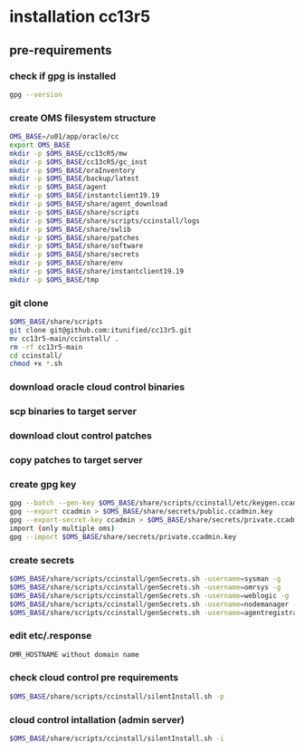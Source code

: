 # installation cc13r5
## pre-requirements

### check if gpg is installed
```bash
gpg --version
```
### create OMS filesystem structure
```bash
OMS_BASE=/u01/app/oracle/cc
export OMS_BASE
mkdir -p $OMS_BASE/cc13cR5/mw
mkdir -p $OMS_BASE/cc13cR5/gc_inst
mkdir -p $OMS_BASE/oraInventory
mkdir -p $OMS_BASE/backup/latest
mkdir -p $OMS_BASE/agent
mkdir -p $OMS_BASE/instantclient19.19
mkdir -p $OMS_BASE/share/agent_download
mkdir -p $OMS_BASE/share/scripts
mkdir -p $OMS_BASE/share/scripts/ccinstall/logs
mkdir -p $OMS_BASE/share/swlib
mkdir -p $OMS_BASE/share/patches
mkdir -p $OMS_BASE/share/software
mkdir -p $OMS_BASE/share/secrets
mkdir -p $OMS_BASE/share/env
mkdir -p $OMS_BASE/share/instantclient19.19
mkdir -p $OMS_BASE/tmp
```
### git clone
```bash
$OMS_BASE/share/scripts
git clone git@github.com:itunified/cc13r5.git
mv cc13r5-main/ccinstall/ .
rm -rf cc13r5-main
cd ccinstall/
chmod +x *.sh
```
#### 
### download oracle cloud control binaries
### scp binaries to target server
### download clout control patches 
### copy patches to target server
### create gpg key
```bash
gpg --batch --gen-key $OMS_BASE/share/scripts/ccinstall/etc/keygen.ccadmin.batch
gpg --export ccadmin > $OMS_BASE/share/secrets/public.ccadmin.key
gpg --export-secret-key ccadmin > $OMS_BASE/share/secrets/private.ccadmin.key
import (only multiple oms)
gpg --import $OMS_BASE/share/secrets/private.ccadmin.key
```
### create secrets
```bash
$OMS_BASE/share/scripts/ccinstall/genSecrets.sh -username=sysman -g
$OMS_BASE/share/scripts/ccinstall/genSecrets.sh -username=omrsys -g
$OMS_BASE/share/scripts/ccinstall/genSecrets.sh -username=weblogic -g
$OMS_BASE/share/scripts/ccinstall/genSecrets.sh -username=nodemanager -g
$OMS_BASE/share/scripts/ccinstall/genSecrets.sh -username=agentregistration -g
```
### edit etc/.response
```markdown
OMR_HOSTNAME without domain name
```

### check cloud control pre requirements
```bash
$OMS_BASE/share/scripts/ccinstall/silentInstall.sh -p
```
### cloud control intallation (admin server)
```bash
$OMS_BASE/share/scripts/ccinstall/silentInstall.sh -i
```
